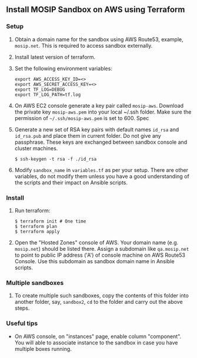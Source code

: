 ## Install MOSIP Sandbox on AWS using Terraform

### Setup
1. Obtain a domain name for the sandbox using AWS Route53, example, `mosip.net`.  This is required to access sandbox externally.

1. Install latest version of terraform. 

1. Set the following environment variables:
    ```
    export AWS_ACCESS_KEY_ID=<>
    export AWS_SECRET_ACCESS_KEY=<>
    export TF_LOG=DEBUG
    export TF_LOG_PATH=tf.log  
    ```
1. On AWS EC2 console generate a key pair called `mosip-aws`.  Download the private key `mosip-aws.pem` into your local ~/.ssh folder. Make sure the permission of `~/.ssh/mosip-aws.pem` is set to 600.  Spec

1. Generate a new set of RSA key pairs with default names `id_rsa` and `id_rsa.pub` and place them in current folder. Do not give any passphrase. These keys are exchanged between sandbox console and cluster machines.
    ```
    $ ssh-keygen -t rsa -f ./id_rsa
    ```
1. Modify `sandbox_name` in `variables.tf` as per your setup.  There are other variables, do not modify them unless you have a good understanding of the scripts and their impact on Ansible scripts. 

### Install

1. Run terraform:
    ```
    $ terraform init # One time
    $ terraform plan
    $ terraform apply
    ```
1. Open the "Hosted Zones" console of AWS. Your domain name (e.g. `mosip.net`) should be listed there.  Assign a subdomain like `qa.mosip.net` to point to public IP address ('A') of console machine on AWS Route53 Console.  Use this subdomain as sandbox domain name in Ansible scripts.

### Multiple sandboxes
1. To create multiple such sandboxes, copy the contents of this folder into another folder, say, `sandbox2`, `cd` to the folder and carry out the above steps. 

### Useful tips
* On AWS console, on "instances" page, enable column "component".  You will able to associate instance to the sandbox in case you have multiple boxes running. 

